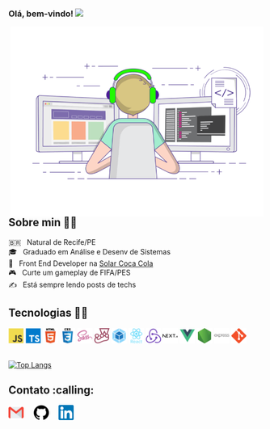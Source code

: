 <h3> Olá, bem-vindo! <img src="https://github.com/souvikguria98/souvikguria98/blob/master/Hi.gif" width="25"></h3>
<img align="right" alt="GIF" src="https://raw.githubusercontent.com/devSouvik/devSouvik/master/gif3.gif" width="500"/>

<h2>Sobre min 🙋‍♂</h2>

🇧🇷 &nbsp; Natural de Recife/PE <br>
🎓 &nbsp; Graduado em Análise e Desenv de Sistemas <br>
💼 &nbsp; Front End Developer na [Solar Coca Cola](https://www.solarbr.com.br) <br>
🎮 &nbsp; Curte um gameplay de FIFA/PES <br>
✍️ &nbsp; Está sempre lendo posts de techs <br>

<h2>Tecnologias 👨‍💻</h2>
<div>
	<img src="https://raw.githubusercontent.com/devicons/devicon/master/icons/javascript/javascript-original.svg" alt="react" width="30" height="30"/>
	<img src="https://raw.githubusercontent.com/devicons/devicon/master/icons/typescript/typescript-original.svg" alt="react" width="30" height="30"/>
	<img src="https://raw.githubusercontent.com/devicons/devicon/master/icons/html5/html5-original-wordmark.svg" alt="react" width="30" height="30"/>
	<img src="https://raw.githubusercontent.com/devicons/devicon/master/icons/css3/css3-original-wordmark.svg" alt="react" width="30" height="30"/>
	<img src="https://raw.githubusercontent.com/devicons/devicon/master/icons/sass/sass-original.svg" alt="react" width="30" height="30"/>
	<img src="https://raw.githubusercontent.com/devicons/devicon/master/icons/jest/jest-plain.svg" alt="react" width="30" height="30"/>
	<img src="https://raw.githubusercontent.com/devicons/devicon/master/icons/webpack/webpack-original.svg" alt="react" width="30" height="30"/>
	<img src="https://raw.githubusercontent.com/devicons/devicon/master/icons/react/react-original-wordmark.svg" alt="react" width="30" height="30"/>
	<img src="https://raw.githubusercontent.com/devicons/devicon/master/icons/redux/redux-original.svg" alt="react" width="30" height="30"/>
	
<img src="https://raw.githubusercontent.com/devicons/devicon/master/icons/nextjs/nextjs-original-wordmark.svg" alt="react" width="30" height="30"/>
	<img src="https://raw.githubusercontent.com/devicons/devicon/master/icons/vuejs/vuejs-original.svg" alt="react" width="30" height="30"/>
	<img src="https://raw.githubusercontent.com/devicons/devicon/master/icons/nodejs/nodejs-original.svg" alt="react" width="30" height="30"/>
	<img src="https://raw.githubusercontent.com/devicons/devicon/master/icons/express/express-original-wordmark.svg" alt="react" width="30" height="30"/>
	<img src="https://raw.githubusercontent.com/devicons/devicon/master/icons/git/git-original.svg" alt="react" width="30" height="30"/>
</div>

<br>

[![Top Langs](https://github-readme-stats.vercel.app/api/top-langs/?username=matequeiroz&layout=compact)](https://github.com/anuraghazra/github-readme-stats)


<h2>Contato :calling:</h2>

<p>
 <a href="mailto:mateusqueirozdev@gmail.com"><img src="https://github.com/chandan-reddy-k/chandan-reddy-k/blob/master/assets/gmail.svg" width="30px" alt="mail"></a> &nbsp; &nbsp;
   <a href="https://github.com/matequeiroz"><img src="https://github.com/chandan-reddy-k/chandan-reddy-k/blob/master/assets/github.svg" width="30px" alt="mail"></a> &nbsp; &nbsp;
  <a href="https://www.linkedin.com/in/mateusrobertoqueiroz/"><img src="https://github.com/chandan-reddy-k/chandan-reddy-k/blob/master/assets/linkedin.svg" width="30px" alt="LinkedIn"></a>
</p>
